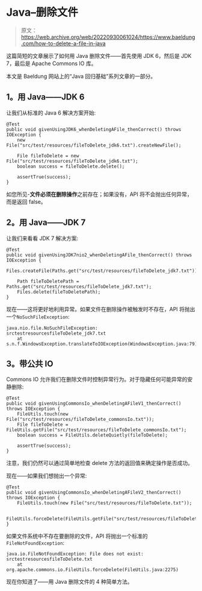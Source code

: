 # Java–删除文件

> 原文：<https://web.archive.org/web/20220930061024/https://www.baeldung.com/how-to-delete-a-file-in-java>

这篇简短的文章展示了如何用 Java 删除文件——首先使用 JDK 6，然后是 JDK 7，最后是 Apache Commons IO 库。

本文是 Baeldung 网站上的“Java 回归基础”系列文章的一部分。

## 1。用 Java——JDK 6

让我们从标准的 Java 6 解决方案开始:

```
@Test
public void givenUsingJDK6_whenDeletingAFile_thenCorrect() throws IOException {
    new File("src/test/resources/fileToDelete_jdk6.txt").createNewFile();

    File fileToDelete = new File("src/test/resources/fileToDelete_jdk6.txt");
    boolean success = fileToDelete.delete();

    assertTrue(success);
}
```

如您所见-**文件必须在删除操作**之前存在；如果没有，API 将不会抛出任何异常，而是返回 false。

## 2。用 Java——JDK 7

让我们来看看 JDK 7 解决方案:

```
@Test
public void givenUsingJDK7nio2_whenDeletingAFile_thenCorrect() throws IOException {
    Files.createFile(Paths.get("src/test/resources/fileToDelete_jdk7.txt"));

    Path fileToDeletePath = Paths.get("src/test/resources/fileToDelete_jdk7.txt");
    Files.delete(fileToDeletePath);
}
```

现在——这将更好地利用异常。如果文件在删除操作被触发时不存在，API 将抛出一个`NoSuchFileException`:

```
java.nio.file.NoSuchFileException: srctestresourcesfileToDelete_jdk7.txt
    at s.n.f.WindowsException.translateToIOException(WindowsException.java:79)
```

## 3。带公共 IO

Commons IO 允许我们在删除文件时控制异常行为。对于隐藏任何可能异常的安静删除:

```
@Test
public void givenUsingCommonsIo_whenDeletingAFileV1_thenCorrect() throws IOException {
    FileUtils.touch(new File("src/test/resources/fileToDelete_commonsIo.txt"));
    File fileToDelete = FileUtils.getFile("src/test/resources/fileToDelete_commonsIo.txt");
    boolean success = FileUtils.deleteQuietly(fileToDelete);

    assertTrue(success);
}
```

注意，我们仍然可以通过简单地检查 delete 方法的返回值来确定操作是否成功。

现在——如果我们想抛出一个异常:

```
@Test
public void givenUsingCommonsIo_whenDeletingAFileV2_thenCorrect() throws IOException {
    FileUtils.touch(new File("src/test/resources/fileToDelete.txt"));

    FileUtils.forceDelete(FileUtils.getFile("src/test/resources/fileToDelete.txt"));
}
```

如果文件系统中不存在要删除的文件，API 将抛出一个标准的`FileNotFoundException`:

```
java.io.FileNotFoundException: File does not exist: srctestresourcesfileToDelete.txt
    at org.apache.commons.io.FileUtils.forceDelete(FileUtils.java:2275)
```

现在你知道了——用 Java 删除文件的 4 种简单方法。